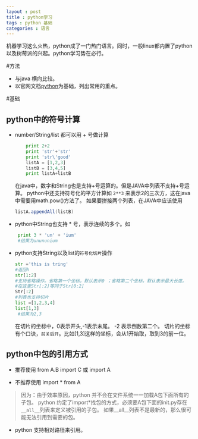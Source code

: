 ```yaml
---
layout : post
title : python学习
tags : python 基础
categories : 语言
---
```


机器学习这么火热，python成了一门热门语言。同时，一般linux都内置了python 以及树莓派的兴起。python学习势在必行。

#方法

- 与java 横向比较。
- 以官网文档[python]为基础，列出常用的重点。

#基础

## python中的符号计算

- number/String/list 都可以用 + 号做计算

    ```python
        print 2+2
        print 'str'+'str'
        print 'str\'good'
        listA = [1,2,3]
        listB = [3,4,5]
        print listA+listB
    ```
    在java中，数字和String也是支持+号运算的。但是JAVA中列表不支持+号运算。
    python中还支持符号化的平方计算如 `2**3` 来表示2的三次方，这在java中需要用math.pow()方法了。
    如果要拼接两个列表，在JAVA中应该使用
    ```java
    listA.appendAll(listB)
    ```
- python中String也支持 * 号，表示连续的多个。如

   ```python
    print 3 * 'un' + 'ium'
    #结果为unununium
   ```
- python支持String以及list的`符号化切片`操作

    ```python
    str ='this is tring'
    #返回h
    str[1:2]
    #支持省略操作。省略第一个坐标，默认表示0 ；省略第二个坐标，默认表示最大长度。
    #在这里Str[:2]等同于Str[0:2]
    Str[:2]
    #列表也支持切片
    list =[1,2,3,4]
    list[1,3]
     #结果为2,3
    ```
    在切片的坐标中，0表示开头,-1表示末尾。 -2 表示倒数第二个。
    切片的坐标有个口诀，`前关后开`。比如[1,3]这样的坐标，会从1开始取，取到3的前一位。



   [python]:https://docs.python.org/2/library/index.html


## python中包的引用方式

- 推荐使用 from A.B import C  或 import A

- 不推荐使用 import * from A
> 因为：由于效率原因，python 并不会在文件系统一一加载A包下面所有的子包。
  python 约定了import*找包的方式，必须要A包下面的init.py存在 `__all__`列表来定义被引用的子包。
  如果__all__列表不是最新的，那么很可能无法引用到需要的包。
- python 支持相对路径来引用。


